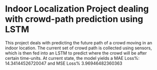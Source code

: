 # Indoor Localization Project dealing with crowd-path prediction using LSTM
This project deals with predicting the future path of a crowd moving in an indoor location. The current set of crowd path is collected using
sensors, which is then fed into an LSTM to predict where the crowd will be after certain time-units. At current state, the model yields a MAE Loss%: 14.34144526720047 and 
MSE Loss% 3.96946482360363
